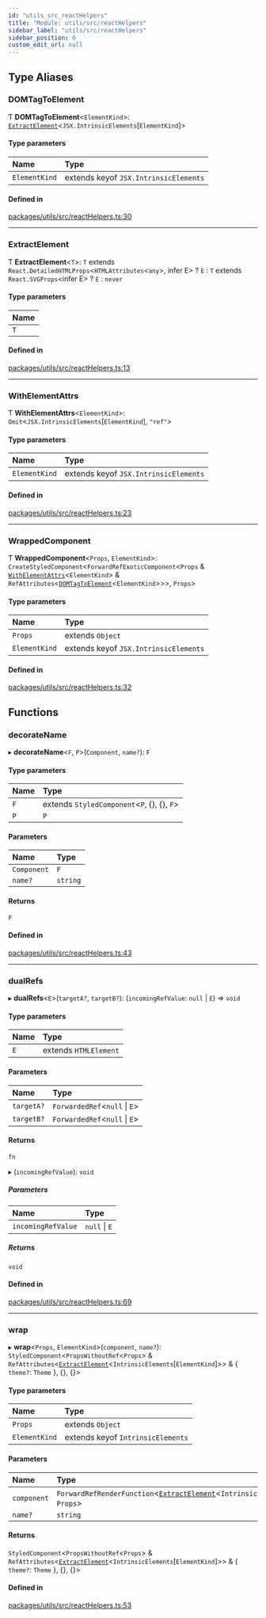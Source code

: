 ```yaml
---
id: "utils_src_reactHelpers"
title: "Module: utils/src/reactHelpers"
sidebar_label: "utils/src/reactHelpers"
sidebar_position: 0
custom_edit_url: null
---
```


## Type Aliases

### DOMTagToElement

Ƭ **DOMTagToElement**<`ElementKind`\>: [`ExtractElement`](utils_src_reactHelpers.md#extractelement)<`JSX.IntrinsicElements`[`ElementKind`]\>

#### Type parameters

| Name | Type |
| :------ | :------ |
| `ElementKind` | extends keyof `JSX.IntrinsicElements` |

#### Defined in

[packages/utils/src/reactHelpers.ts:30](https://github.com/rozzzly/overcast-ui/blob/23b69a1/packages/utils/src/reactHelpers.ts#L30)

___

### ExtractElement

Ƭ **ExtractElement**<`T`\>: `T` extends `React.DetailedHTMLProps`<`HTMLAttributes`<`any`\>, infer E\> ? `E` : `T` extends `React.SVGProps`<infer E\> ? `E` : `never`

#### Type parameters

| Name |
| :------ |
| `T` |

#### Defined in

[packages/utils/src/reactHelpers.ts:13](https://github.com/rozzzly/overcast-ui/blob/23b69a1/packages/utils/src/reactHelpers.ts#L13)

___

### WithElementAttrs

Ƭ **WithElementAttrs**<`ElementKind`\>: `Omit`<`JSX.IntrinsicElements`[`ElementKind`], ``"ref"``\>

#### Type parameters

| Name | Type |
| :------ | :------ |
| `ElementKind` | extends keyof `JSX.IntrinsicElements` |

#### Defined in

[packages/utils/src/reactHelpers.ts:23](https://github.com/rozzzly/overcast-ui/blob/23b69a1/packages/utils/src/reactHelpers.ts#L23)

___

### WrappedComponent

Ƭ **WrappedComponent**<`Props`, `ElementKind`\>: `CreateStyledComponent`<`ForwardRefExoticComponent`<`Props` & [`WithElementAttrs`](utils_src_reactHelpers.md#withelementattrs)<`ElementKind`\> & `RefAttributes`<[`DOMTagToElement`](utils_src_reactHelpers.md#domtagtoelement)<`ElementKind`\>\>\>, `Props`\>

#### Type parameters

| Name | Type |
| :------ | :------ |
| `Props` | extends `Object` |
| `ElementKind` | extends keyof `JSX.IntrinsicElements` |

#### Defined in

[packages/utils/src/reactHelpers.ts:32](https://github.com/rozzzly/overcast-ui/blob/23b69a1/packages/utils/src/reactHelpers.ts#L32)

## Functions

### decorateName

▸ **decorateName**<`F`, `P`\>(`Component`, `name?`): `F`

#### Type parameters

| Name | Type |
| :------ | :------ |
| `F` | extends `StyledComponent`<`P`, {}, {}, `F`\> |
| `P` | `P` |

#### Parameters

| Name | Type |
| :------ | :------ |
| `Component` | `F` |
| `name?` | `string` |

#### Returns

`F`

#### Defined in

[packages/utils/src/reactHelpers.ts:43](https://github.com/rozzzly/overcast-ui/blob/23b69a1/packages/utils/src/reactHelpers.ts#L43)

___

### dualRefs

▸ **dualRefs**<`E`\>(`targetA?`, `targetB?`): (`incomingRefValue`: ``null`` \| `E`) => `void`

#### Type parameters

| Name | Type |
| :------ | :------ |
| `E` | extends `HTMLElement` |

#### Parameters

| Name | Type |
| :------ | :------ |
| `targetA?` | `ForwardedRef`<``null`` \| `E`\> |
| `targetB?` | `ForwardedRef`<``null`` \| `E`\> |

#### Returns

`fn`

▸ (`incomingRefValue`): `void`

##### Parameters

| Name | Type |
| :------ | :------ |
| `incomingRefValue` | ``null`` \| `E` |

##### Returns

`void`

#### Defined in

[packages/utils/src/reactHelpers.ts:69](https://github.com/rozzzly/overcast-ui/blob/23b69a1/packages/utils/src/reactHelpers.ts#L69)

___

### wrap

▸ **wrap**<`Props`, `ElementKind`\>(`component`, `name?`): `StyledComponent`<`PropsWithoutRef`<`Props`\> & `RefAttributes`<[`ExtractElement`](utils_src_reactHelpers.md#extractelement)<`IntrinsicElements`[`ElementKind`]\>\> & { `theme?`: `Theme`  }, {}, {}\>

#### Type parameters

| Name | Type |
| :------ | :------ |
| `Props` | extends `Object` |
| `ElementKind` | extends keyof `IntrinsicElements` |

#### Parameters

| Name | Type |
| :------ | :------ |
| `component` | `ForwardRefRenderFunction`<[`ExtractElement`](utils_src_reactHelpers.md#extractelement)<`IntrinsicElements`[`ElementKind`]\>, `Props`\> |
| `name?` | `string` |

#### Returns

`StyledComponent`<`PropsWithoutRef`<`Props`\> & `RefAttributes`<[`ExtractElement`](utils_src_reactHelpers.md#extractelement)<`IntrinsicElements`[`ElementKind`]\>\> & { `theme?`: `Theme`  }, {}, {}\>

#### Defined in

[packages/utils/src/reactHelpers.ts:53](https://github.com/rozzzly/overcast-ui/blob/23b69a1/packages/utils/src/reactHelpers.ts#L53)
